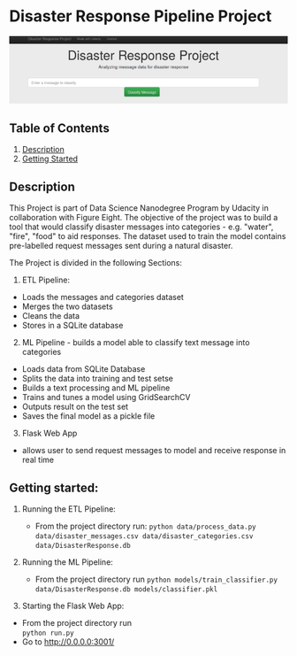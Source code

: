# Disaster Response Pipeline Project

![Intro Pic](screenshots/intro.png)

## Table of Contents
1. [Description](#description)
2. [Getting Started](#getting_started)

<a name="descripton"></a>
## Description

This Project is part of Data Science Nanodegree Program by Udacity in collaboration with Figure Eight. The objective of the project was to build a tool that would classify disaster messages into categories - e.g. "water", "fire", "food" to aid responses. The dataset used to train the model contains pre-labelled request messages sent during a natural disaster.

The Project is divided in the following Sections:

1. ETL Pipeline:
- Loads the messages and categories dataset
- Merges the two datasets
- Cleans the data
- Stores in a SQLite database

2. ML Pipeline - builds a model able to classify text message into categories
- Loads data from SQLite Database
- Splits the data into training and test setse
- Builds a text processing and ML pipeline  
- Trains and tunes a model using GridSearchCV
- Outputs result on the test set
- Saves the final model as a pickle file

3. Flask Web App
- allows user to send request messages to model and receive response in real time

## Getting started:
1. Running the ETL Pipeline:
      - From the project directory run:
      `python data/process_data.py data/disaster_messages.csv data/disaster_categories.csv data/DisasterResponse.db`

2. Running the ML Pipeline:
    - From the project directory run
    `python models/train_classifier.py data/DisasterResponse.db models/classifier.pkl`

3. Starting the Flask Web App:
  - From the project directory run  
    `python run.py`
  - Go to http://0.0.0.0:3001/

